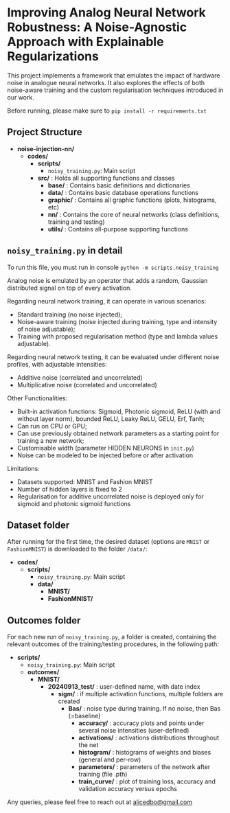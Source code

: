 # Improving Analog Neural Network Robustness: A Noise-Agnostic Approach with Explainable Regularizations

This project implements a framework that emulates the impact of hardware noise in analogue neural networks. It also explores the effects of both noise-aware training and the custom regularisation techniques introduced in our work.

Before running, please make sure to `pip install -r requirements.txt`

## Project Structure

- **noise-injection-nn/**
  - **codes/**
    - **scripts/**
        - `noisy_training.py`: Main script
    - **src/** : Holds all supporting functions and classes
        - **base/** : Contains basic definitions and dictionaries
        - **data/** : Contains basic database operations functions
        - **graphic/** : Contains all graphic functions (plots, histograms, etc)
        - **nn/** : Contains the core of neural networks (class definitions, training and testing)
        - **utils/** : Contains all-purpose supporting functions

## `noisy_training.py` in detail
To run this file, you must run in console `python -m scripts.noisy_training`

Analog noise is emulated by an operator that adds a random, Gaussian distributed signal on top of every activation.

Regarding neural network training, it can operate in various scenarios:
- Standard training (no noise injected);
- Noise-aware training (noise injected during training, type and intensity of noise adjustable);
- Training with proposed regularisation method (type and lambda values adjustable).

Regarding neural network testing, it can be evaluated under different noise profiles, with adjustable intensities:
- Additive noise (correlated and uncorrelated)
- Multiplicative noise (correlated and uncorrelated)

Other Functionalities:
- Built-in activation functions: Sigmoid,  Photonic sigmoid, ReLU (with and without layer norm), bounded ReLU, Leaky ReLU, GELU, Erf, Tanh;
- Can run on CPU or GPU;
- Can use previously obtained network parameters as a starting point for training a new network;
- Customisable width (parameter HIDDEN NEURONS in `init.py`)
- Noise can be modeled to be injected before or after activation

Limitations:
- Datasets supported: MNIST and Fashion MNIST
- Number of hidden layers is fixed to 2
- Regularisation for additive uncorrelated noise is deployed only for sigmoid and photonic sigmoid functions


## Dataset folder
After running for the first time, the desired dataset (options are `MNIST` or `FashionMNIST`) is downloaded to the folder `/data/`:
- **codes/**
    - **scripts/**
        - `noisy_training.py`: Main script
        - **data/**
            - **MNIST/**
            - **FashionMNIST/**

## Outcomes folder
For each new run of `noisy_training.py`, a folder is created, containing the relevant outcomes of the training/testing procedures, in the following path:
- **scripts/**
    - `noisy_training.py`: Main script
    - **outcomes/**
        - **MNIST/**
            - **20240913_test/** : user-defined name, with date index
                - **sigm/** : if multiple activation functions, multiple folders are created
                    - **Bas/** : noise type during training. If no noise, then Bas (=baseline)
                        - **accuracy/** : accuracy plots and points under several noise intensities (user-defined)
                        - **activations/** : activations distributions throughout the net
                        - **histogram/** : histograms of weights and biases (general and per-row)
                        - **parameters/** : parameters of the network after training (file .pth)
                        - **train_curve/** : plot of training loss, accuracy and validation accuracy versus epochs


Any queries, please feel free to reach out at alicedbo@gmail.com


